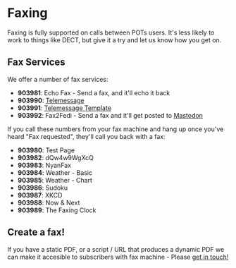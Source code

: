 # Faxing

Faxing is fully supported on calls between POTs users. It's less likely to work to things like DECT, but give it a try and let us know how you get on.

## Fax Services

We offer a number of fax services:  

* **903981**: Echo Fax - Send a fax, and it'll echo it back
* **903990**: [Telemessage](telemessage.md)
* **903991**: [Telemessage Template](telemessage.md/#obtaining-the-template)
* **903992**: Fax2Fedi - Send a fax and it'll get posted to [Mastodon](https://mastodon.social/@EMFFacsimile)

If you call these numbers from your fax machine and hang up once you've heard "Fax requested", they'll call you back with a fax:  

* **903980**: Test Page
* **903982**: dQw4w9WgXcQ
* **903983**: NyanFax
* **903984**: Weather - Basic
* **903985**: Weather - Chart
* **903986**: Sudoku
* **903987**: XKCD
* **903988**: Now & Next
* **903989**: The Faxing Clock

## Create a fax!

If you have a static PDF, or a script / URL that produces a dynamic PDF we can make it accesible to subscribers with fax machine - Please [get in touch!](https://cutel.net/contact/)
